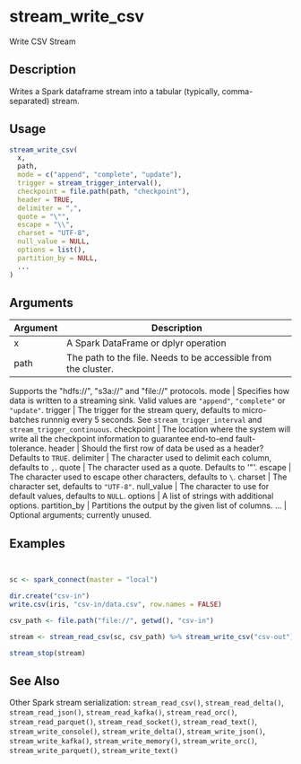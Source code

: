 # stream_write_csv


Write CSV Stream




## Description

Writes a Spark dataframe stream into a tabular (typically, comma-separated) stream.





## Usage
```r
stream_write_csv(
  x,
  path,
  mode = c("append", "complete", "update"),
  trigger = stream_trigger_interval(),
  checkpoint = file.path(path, "checkpoint"),
  header = TRUE,
  delimiter = ",",
  quote = "\"",
  escape = "\\",
  charset = "UTF-8",
  null_value = NULL,
  options = list(),
  partition_by = NULL,
  ...
)
```




## Arguments


Argument      |Description
------------- |----------------
x | A Spark DataFrame or dplyr operation
path | The path to the file. Needs to be accessible from the cluster.
Supports the "hdfs://", "s3a://" and "file://" protocols.
mode | Specifies how data is written to a streaming sink. Valid values are
``"append"``, ``"complete"`` or ``"update"``.
trigger | The trigger for the stream query, defaults to micro-batches runnnig
every 5 seconds. See `stream_trigger_interval` and
`stream_trigger_continuous`.
checkpoint | The location where the system will write all the checkpoint
information to guarantee end-to-end fault-tolerance.
header | Should the first row of data be used as a header? Defaults to ``TRUE``.
delimiter | The character used to delimit each column, defaults to ``,``.
quote | The character used as a quote. Defaults to '"'.
escape | The character used to escape other characters, defaults to ``\``.
charset | The character set, defaults to ``"UTF-8"``.
null_value | The character to use for default values, defaults to ``NULL``.
options | A list of strings with additional options.
partition_by | Partitions the output by the given list of columns.
... | Optional arguments; currently unused.






## Examples

```r


sc <- spark_connect(master = "local")

dir.create("csv-in")
write.csv(iris, "csv-in/data.csv", row.names = FALSE)

csv_path <- file.path("file://", getwd(), "csv-in")

stream <- stream_read_csv(sc, csv_path) %>% stream_write_csv("csv-out")

stream_stop(stream)

```






## See Also

Other Spark stream serialization: 
`stream_read_csv()`,
`stream_read_delta()`,
`stream_read_json()`,
`stream_read_kafka()`,
`stream_read_orc()`,
`stream_read_parquet()`,
`stream_read_socket()`,
`stream_read_text()`,
`stream_write_console()`,
`stream_write_delta()`,
`stream_write_json()`,
`stream_write_kafka()`,
`stream_write_memory()`,
`stream_write_orc()`,
`stream_write_parquet()`,
`stream_write_text()`



